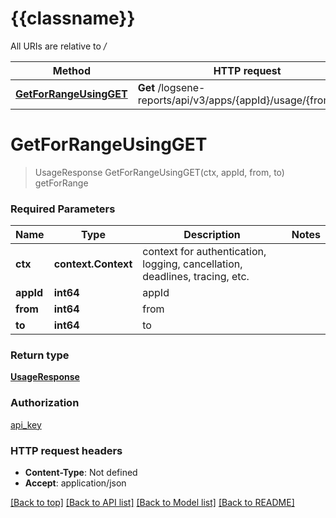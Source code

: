 # {{classname}}

All URIs are relative to */*

| Method                                                                      | HTTP request                                                   | Description |
| --------------------------------------------------------------------------- | -------------------------------------------------------------- | ----------- |
| [**GetForRangeUsingGET**](LogsUsageApiControllerApi.md#GetForRangeUsingGET) | **Get** /logsene-reports/api/v3/apps/{appId}/usage/{from}/{to} | getForRange |

# **GetForRangeUsingGET**

> UsageResponse GetForRangeUsingGET(ctx, appId, from, to)
getForRange

### Required Parameters

| Name      | Type                | Description                                                                 | Notes |
| --------- | ------------------- | --------------------------------------------------------------------------- | ----- |
| **ctx**   | **context.Context** | context for authentication, logging, cancellation, deadlines, tracing, etc. |
| **appId** | **int64**           | appId                                                                       |
| **from**  | **int64**           | from                                                                        |
| **to**    | **int64**           | to                                                                          |

### Return type

[**UsageResponse**](UsageResponse.md)

### Authorization

[api_key](../README.md#api_key)

### HTTP request headers

- **Content-Type**: Not defined
- **Accept**: application/json

[[Back to top]](#) [[Back to API list]](../README.md#documentation-for-api-endpoints) [[Back to Model list]](../README.md#documentation-for-models) [[Back to README]](../README.md)
